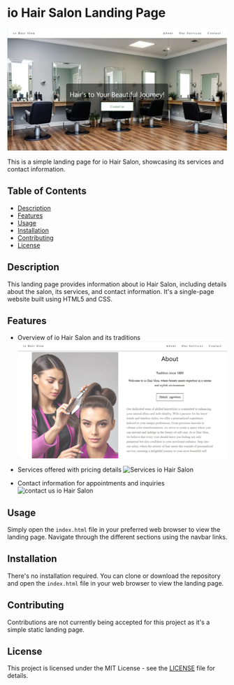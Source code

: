 # io Hair Salon Landing Page

![top page io Hair Salon](assets/top_iohairsalon.png)

This is a simple landing page for io Hair Salon, showcasing its services and contact information.

## Table of Contents

- [Description](#description)
- [Features](#features)
- [Usage](#usage)
- [Installation](#installation)
- [Contributing](#contributing)
- [License](#license)

## Description

This landing page provides information about io Hair Salon, including details about the salon, its services, and contact information. It's a single-page website built using HTML5 and CSS.

## Features

- Overview of io Hair Salon and its traditions
![Overview io Hair Salon](assets/about_iohairsalon.png)

- Services offered with pricing details
![Services io Hair Salon](services_iohairsalon.png)

- Contact information for appointments and inquiries
![contact us io Hair Salon](contact_iohairsalon.png)

## Usage

Simply open the `index.html` file in your preferred web browser to view the landing page. Navigate through the different sections using the navbar links.

## Installation

There's no installation required. You can clone or download the repository and open the `index.html` file in your web browser to view the landing page.

## Contributing

Contributions are not currently being accepted for this project as it's a simple static landing page.

## License

This project is licensed under the MIT License - see the [LICENSE](LICENSE) file for details.
